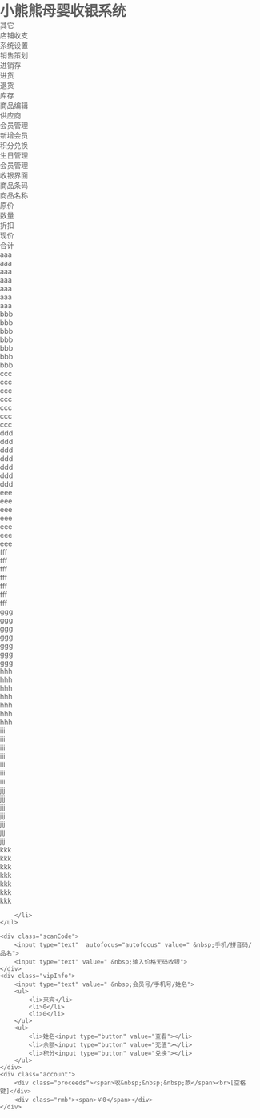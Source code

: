 <!DOCTYPE html>
<html lang="en">
<head>
    <meta charset="UTF-8">
    <title>小熊熊母婴收银系统</title>
    <style>
      body, div, span, ul, ol, li, h1, h2, h3, h4, h5, h6, p, img, dl, dt, dd, table, td, th, hr, sub, sup, form, select, fieldset, input, button, textarea {
    margin: 0;
    padding: 0;
}
a{
    text-decoration: none;
}
ul, li{
    list-style: none;
}
      a,body{
    color: #5e5e5e;
   
}
/*<!-- 头部开始 -->*/
.top{
    width: 100%;
    height: 68px;
    background-color: #0099cb;
    position: fixed;
    top: 0px;
    left: 0px;
}
.top>h1{
    float: left;
    line-height: 68px;
    margin-left: 32px;
    color: #ffffff;
}
.nav{

    
}

.nav>li{
    float: right;
    position: relative;

}
.nav>li>a{
    color: #ccc;
    display: block;
    width: 120px;
    height: 68px;
    padding-top:20px;
    text-align: center;
    font-size: 20px;
    box-sizing: border-box;
}
.nav>li>a:hover{
    background: rgba(32,24,134,0.2);
}

.nav>li>ul{
    position: absolute;
    top: 68px;
    left: 0px;
    /*visibility: hidden;*/
    display: none;

}
.nav>li>ul>li {

}
.nav>li>ul>li>a{
    display: block;
    height: 28px;
    width: 120px;
    text-align: center;
    padding-top:4px;
    background: #0098c9;

}
.nav>li>ul>li>a:hover{
    background: #d6e8ec;
}
<!-- 内容开始 -->
.content{
    width: 100%;
    /*background-color: #d6e8ec;*/
    margin-top: 68px;
    /*margin-bottom: 150px;*/

}
.content>.item>li{
    position: relative;
    width: 100%;
    height: 36px;
    text-align: center;
    z-index: -9;
    border-bottom: 0.5px solid #b4d3d8;
}
.content>.item>li:last-child{
    height: 128px;
}
.content>.item>li:nth-child(odd){
    background: rgba(251, 248, 243, 1);
}
.content>.item>li:nth-child(even){
    background: rgba(255, 252, 245, 1);
}
.content>.item>li:first-child{
    position: fixed;
    left: 0px;
    top: 68px;
    height: 46px;
    background: #d6e8ec;
    z-index: -1;
}
.content>.item>li:nth-child(2){
    margin-top: 114px;
}
.content>.item>li>ul{
    display:inline-block;
    /*让li居中对齐先设置ul为行内块级（display:inline-block;）再把ul父级设置text-align: center;*/
}
.content>.item>li>ul>li{
    float: left;
    line-height: 36px;
    width: 120px;
    border-left: 0.5px solid #b4d3d8;
    box-sizing: border-box;
}
.content>.item>li>.tHeader>li{
    line-height: 46px;
    font-size: 20px;
    color: #6bc1dc;
}
.content>.item>li>.tHeader>li:last-child{
    border-right: 1px solid #b4d3d8;
}
.content>.item>li>ul>li:nth-child(1){
    width: 320px;
    /*border-left:none;*/
}
.content>.item>li>ul>li:nth-child(2){
    width: 320px;
}
.content>.item>li>ul>li:nth-child(8){
    width: 168px;
}
.content>.item>li>ul>li:last-child{
    border-right: 1px solid #b4d3d8;
}


/*<!-- 底部开始 -->*/


.footer{
    width: 100%;
    height: 128px;
    background-color: #b2dccd;
    position: fixed;
    left: 0px;
    bottom: 0px;
    text-align: center;
}
.footer>div{
    /*position: absolute;*/
    float: left;
    height: 100px;
    margin-top: 10px;
    margin-left: 8px;
    display:inline-block;

}
.footer>div>input[type='text']{
    color: #cbcbcb;
    width: 316px;
    height: 46px;
    font-size: 18px;
    border:none;
}
.footer .scanCode{
    /*border: 1px solid #fff;*/
    width: 320px;
    box-sizing: border-box;
}
.footer .scanCode>input:nth-child(2){
    margin-top: 8px;
}
.footer .vipInfo{    
    background-color: #fff;
    width: 380px;
    box-sizing: border-box;
}
.footer .vipInfo>input:nth-child(1){
    width: 378px;
    border-bottom: 1px solid #b4d3d8;
    }
.footer .vipInfo>ul>li{
    float: left;
    width: 126px;
    line-height: 26px;
}
.footer .vipInfo>ul>li:nth-child(2){
    border-left: 1px solid #b4d3d8;
    border-right: 1px solid #b4d3d8;
}
.footer .vipInfo>ul>li>input{
    margin-left: 10px;
    border:none ;
    width: 38px;
    background-color: #fb9600;
    color: #fff;
}
.footer .account {
    box-sizing: border-box;
    float: right;
    width: 320px;
    margin-right: 8px;
    background-color: #f55;
}
.footer .account>div{
    float: left;
    color: #fff;
    font-size: 18px;
}
.footer .account>div span{
    font-size: 32px;
}
.footer .account .proceeds{
    margin-top: 16px;
    margin-left: 10px;
}
.footer .account .proceeds span{
    width: 60px;
    height: 80px;
}
.footer .account .rmb{
    margin-left: 28px;
    margin-top: 28px;
}
    </style>
</head>
<body>

<!-- 头部开始 -->
<div class="top">
    <h1>小熊熊母婴收银系统</h1>
    <ul class="nav">
        <li id="qita" >
            <a href="#" >其它</a>
            <ul id="qita2" >
                <li id="dianpushouzhi"><a href="#">店铺收支</a></li>
            </ul>
        </li>
        <li id="xitongshezhi">
            <a href="#"  >系统设置</a>
        </li>
        <li id="xiaoshoucehua">
            <a href="#" >销售策划</a>
        </li>
        <li id="jinxiaocun">
            <a href="#" >进销存</a>
            <ul  id="jinxiaocun2">
                <li id="jinhuo"><a href="#"  >进货</a></li>
                <li id="tuihuo"><a href="#"  >退货</a></li>
                <li id="kucun"><a href="#"  >库存</a></li>
                <li id="shangqingbianji"><a href="#"  >商品编辑</a></li>
                <li id="gongyingshang"><a href="#"  >供应商</a></li>
            </ul>
        </li>
        <li id="huiyuanguanli">
            <a href="#" >会员管理</a>
            <ul  id="huiyuanguanli2">
                <li id="xinzenhuiyuan"><a href="#"  >新增会员</a></li>
                <li id="jifenduihuan"><a href="#"  >积分兑换</a></li>
                <li id="shengriguanli"><a href="#"  >生日管理</a></li>
                <li id="huiyuan"><a href="#"  >会员管理</a></li>
            </ul>
        </li>
        <li>
            <a href="#" id="shouyin" >收银界面</a>
        </li>
    </ul>

</div>
<!-- 内容开始 -->
<div class="content">
    <ul class="item">
        <li>
            <ul class="tHeader">
                <li>商品条码</li>
                <li>商品名称</li>
                <li>原价</li>
                <li>数量</li>
                <li>折扣</li>
                <li>现价</li>
                <li>合计</li>
            </ul>
        </li>
        <li>
            <ul>
                <li>aaa</li>
                <li>aaa</li>
                <li>aaa</li>
                <li>aaa</li>
                <li>aaa</li>
                <li>aaa</li>
                <li>aaa</li>
            </ul>
        </li>
        <li>
            <ul>
                <li>bbb</li>
                <li>bbb</li>
                <li>bbb</li>
                <li>bbb</li>
                <li>bbb</li>
                <li>bbb</li>
                <li>bbb</li>
            </ul>
        </li>
        <li>
            <ul>
                <li>ccc</li>
                <li>ccc</li>
                <li>ccc</li>
                <li>ccc</li>
                <li>ccc</li>
                <li>ccc</li>
                <li>ccc</li>
            </ul>
        </li>
        <li>
            <ul>
                <li>ddd</li>
                <li>ddd</li>
                <li>ddd</li>
                <li>ddd</li>
                <li>ddd</li>
                <li>ddd</li>
                <li>ddd</li>
            </ul>
        </li>
        <li>
            <ul>
                <li>eee</li>
                <li>eee</li>
                <li>eee</li>
                <li>eee</li>
                <li>eee</li>
                <li>eee</li>
                <li>eee</li>
            </ul>
        </li>
        <li>
            <ul>
                <li>fff</li>
                <li>fff</li>
                <li>fff</li>
                <li>fff</li>
                <li>fff</li>
                <li>fff</li>
                <li>fff</li>
            </ul>
        </li>
        <li>
            <ul>
                <li>ggg</li>
                <li>ggg</li>
                <li>ggg</li>
                <li>ggg</li>
                <li>ggg</li>
                <li>ggg</li>
                <li>ggg</li>
            </ul>
        </li>
        <li>
            <ul>
                <li>hhh</li>
                <li>hhh</li>
                <li>hhh</li>
                <li>hhh</li>
                <li>hhh</li>
                <li>hhh</li>
                <li>hhh</li>
            </ul>
        </li>
        <li>
            <ul>
                <li>iii</li>
                <li>iii</li>
                <li>iii</li>
                <li>iii</li>
                <li>iii</li>
                <li>iii</li>
                <li>iii</li>
            </ul>
        </li>
        <li>
            <ul>
                <li>jjj</li>
                <li>jjj</li>
                <li>jjj</li>
                <li>jjj</li>
                <li>jjj</li>
                <li>jjj</li>
                <li>jjj</li>
            </ul>
        </li>
        <li>
            <ul>
                <li>kkk</li>
                <li>kkk</li>
                <li>kkk</li>
                <li>kkk</li>
                <li>kkk</li>
                <li>kkk</li>
                <li>kkk</li>
            </ul>
        </li>
        <li>

        </li>
    </ul>
</div>
<!-- 底部开始 -->
<div class="footer">

    <div class="scanCode">
        <input type="text"  autofocus="autofocus" value=" &nbsp;手机/拼音码/品名">
        <input type="text" value=" &nbsp;输入价格无码收银">
    </div>
    <div class="vipInfo">
        <input type="text" value=" &nbsp;会员号/手机号/姓名">
        <ul>
            <li>来宾</li>
            <li>0</li>
            <li>0</li>
        </ul>
        <ul>
            <li>姓名<input type="button" value="查看"></li>
            <li>余额<input type="button" value="充值"></li>
            <li>积分<input type="button" value="兑换"></li>
        </ul>
    </div>
    <div class="account">
        <div class="proceeds"><span>收&nbsp;&nbsp;&nbsp;款</span><br>[空格键]</div>
        <div class="rmb"><span>￥0</span></div>
    </div>

</div>
<!--底部结束-->
<script>
  // <!--导航条菜单效果开始-->
//会员管理
document.getElementById('huiyuanguanli').onmouseover=function () {
    document.getElementById('huiyuanguanli2').style.display='block';
    // document.getElementById('huiyuanguanli2').style.zIndex='9'
    document.getElementById('huiyuanguanli').style.background='rgba(32,24,134,0.2)';

};
document.getElementById('huiyuanguanli').onmouseout=function () {
    document.getElementById('huiyuanguanli2') .style.display='none';
    document.getElementById('huiyuanguanli').style.background='rgba(32,24,134,0)';
};


//进销存
document.getElementById('jinxiaocun').onmouseover=function () {
    document.getElementById('jinxiaocun2').style.display='block';
    document.getElementById('jinxiaocun').style.background='rgba(32,24,134,0.2)';
};
document.getElementById('jinxiaocun').onmouseout=function () {
    document.getElementById('jinxiaocun2') .style.display='none';
    document.getElementById('jinxiaocun').style.background='rgba(32,24,134,0)';
};

//其它
document.getElementById('qita').onmouseover=function () {
    document.getElementById('qita2').style.display='block';
    document.getElementById('qita').style.background='rgba(32,24,134,0.2)';
};
document.getElementById('qita').onmouseout=function () {
    document.getElementById('qita2') .style.display='none';
    document.getElementById('qita').style.background='rgba(32,24,134,0)';
};
// <!--导航条菜单效果结束-->



</script>
</body>
</html>
